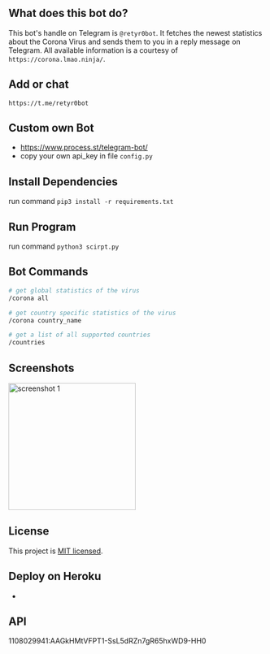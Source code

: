 ## What does this bot do?
This bot's handle on Telegram is `@retyr0bot`. It fetches the newest statistics about the Corona Virus and sends them to you in a reply message on Telegram. All available information is a courtesy of `https://corona.lmao.ninja/`.

## Add or chat
`https://t.me/retyr0bot`

## Custom own Bot
- https://www.process.st/telegram-bot/
- copy your own api_key in file `config.py`

## Install Dependencies
run command `pip3 install -r requirements.txt`

## Run Program
run command `python3 scirpt.py`
## Bot Commands
```bash
# get global statistics of the virus
/corona all

# get country specific statistics of the virus
/corona country_name

# get a list of all supported countries
/countries
```

## Screenshots
<img src="./readme_pics/screen1.jpg" width="250" alt="screenshot 1" />

## License
This project is [MIT licensed](LICENSE).

## Deploy on Heroku
- 


## API
1108029941:AAGkHMtVFPT1-SsL5dRZn7gR65hxWD9-HH0